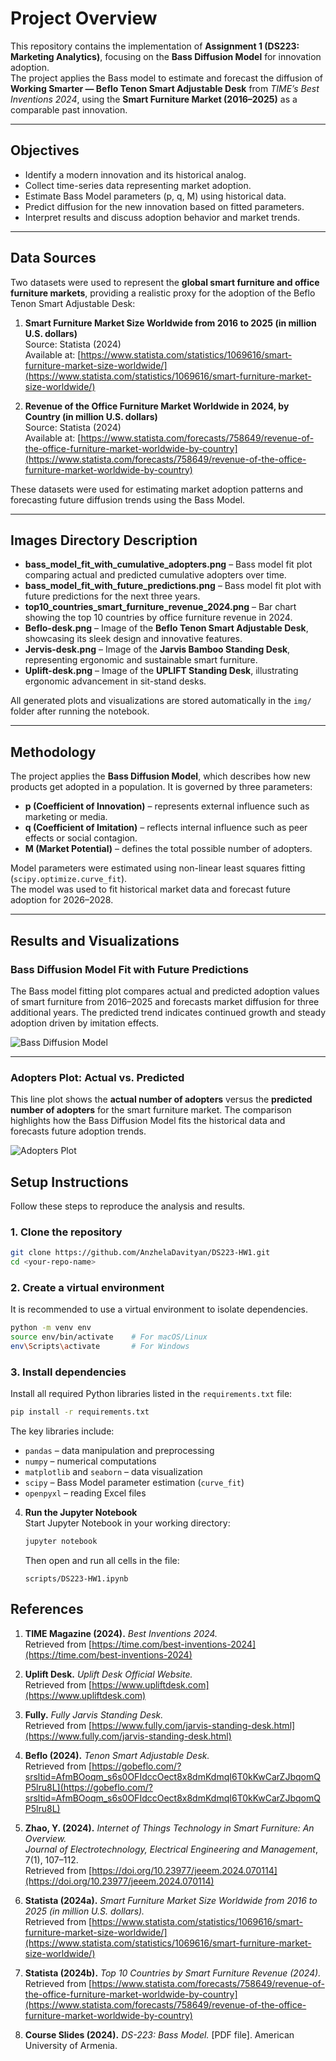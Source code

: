# Project Overview

This repository contains the implementation of **Assignment 1 (DS223: Marketing Analytics)**, focusing on the **Bass Diffusion Model** for innovation adoption.  
The project applies the Bass model to estimate and forecast the diffusion of **Working Smarter — Beflo Tenon Smart Adjustable Desk** from *TIME’s Best Inventions 2024*, using the **Smart Furniture Market (2016–2025)** as a comparable past innovation.

---

## Objectives
- Identify a modern innovation and its historical analog.  
- Collect time-series data representing market adoption.  
- Estimate Bass Model parameters (p, q, M) using historical data.  
- Predict diffusion for the new innovation based on fitted parameters.  
- Interpret results and discuss adoption behavior and market trends.  

---

## Data Sources
Two datasets were used to represent the **global smart furniture and office furniture markets**, providing a realistic proxy for the adoption of the Beflo Tenon Smart Adjustable Desk:

1. **Smart Furniture Market Size Worldwide from 2016 to 2025 (in million U.S. dollars)**  
   Source: Statista (2024)  
   Available at: [https://www.statista.com/statistics/1069616/smart-furniture-market-size-worldwide/](https://www.statista.com/statistics/1069616/smart-furniture-market-size-worldwide/)

2. **Revenue of the Office Furniture Market Worldwide in 2024, by Country (in million U.S. dollars)**  
   Source: Statista (2024)  
   Available at: [https://www.statista.com/forecasts/758649/revenue-of-the-office-furniture-market-worldwide-by-country](https://www.statista.com/forecasts/758649/revenue-of-the-office-furniture-market-worldwide-by-country)

These datasets were used for estimating market adoption patterns and forecasting future diffusion trends using the Bass Model.

---

## Images Directory Description

- **bass_model_fit_with_cumulative_adopters.png** – Bass model fit plot comparing actual and predicted cumulative adopters over time.  
- **bass_model_fit_with_future_predictions.png** – Bass model fit plot with future predictions for the next three years.
- **top10_countries_smart_furniture_revenue_2024.png** – Bar chart showing the top 10 countries by office furniture revenue in 2024. 
- **Beflo-desk.png** – Image of the **Beflo Tenon Smart Adjustable Desk**, showcasing its sleek design and innovative features.  
- **Jervis-desk.png** – Image of the **Jarvis Bamboo Standing Desk**, representing ergonomic and sustainable smart furniture.   
- **Uplift-desk.png** – Image of the **UPLIFT Standing Desk**, illustrating ergonomic advancement in sit-stand desks.

All generated plots and visualizations are stored automatically in the `img/` folder after running the notebook.

---

## Methodology

The project applies the **Bass Diffusion Model**, which describes how new products get adopted in a population. It is governed by three parameters:

- **p (Coefficient of Innovation)** – represents external influence such as marketing or media.  
- **q (Coefficient of Imitation)** – reflects internal influence such as peer effects or social contagion.  
- **M (Market Potential)** – defines the total possible number of adopters.

Model parameters were estimated using non-linear least squares fitting (`scipy.optimize.curve_fit`).  
The model was used to fit historical market data and forecast future adoption for 2026–2028.

---

## Results and Visualizations


### Bass Diffusion Model Fit with Future Predictions
The Bass model fitting plot compares actual and predicted adoption values of smart furniture from 2016–2025 and forecasts market diffusion for three additional years. The predicted trend indicates continued growth and steady adoption driven by imitation effects.

![Bass Diffusion Model](img/bass_model_fit_with_future_predictions.png)

---

### **Adopters Plot: Actual vs. Predicted**
This line plot shows the **actual number of adopters** versus the **predicted number of adopters** for the smart furniture market. The comparison highlights how the Bass Diffusion Model fits the historical data and forecasts future adoption trends.

![Adopters Plot](img/bass_model_adopters.png)


## Setup Instructions

Follow these steps to reproduce the analysis and results.

### 1. Clone the repository
```bash
git clone https://github.com/AnzhelaDavityan/DS223-HW1.git
cd <your-repo-name>
```
### 2. Create a virtual environment  
It is recommended to use a virtual environment to isolate dependencies.  
```bash
python -m venv env
source env/bin/activate    # For macOS/Linux
env\Scripts\activate       # For Windows
```
### 3. Install dependencies  
Install all required Python libraries listed in the `requirements.txt` file:  
```bash
pip install -r requirements.txt
```
   The key libraries include:  
   - `pandas` – data manipulation and preprocessing  
   - `numpy` – numerical computations  
   - `matplotlib` and `seaborn` – data visualization  
   - `scipy` – Bass Model parameter estimation (`curve_fit`)  
   - `openpyxl` – reading Excel files

4. **Run the Jupyter Notebook**  
   Start Jupyter Notebook in your working directory:  
   ```bash
   jupyter notebook
   ```
   Then open and run all cells in the file:  
   ```
   scripts/DS223-HW1.ipynb
   ```
## References

1. **TIME Magazine (2024).** *Best Inventions 2024.*  
   Retrieved from [https://time.com/best-inventions-2024](https://time.com/best-inventions-2024)

2. **Uplift Desk.** *Uplift Desk Official Website.*  
   Retrieved from [https://www.upliftdesk.com](https://www.upliftdesk.com)

3. **Fully.** *Fully Jarvis Standing Desk.*  
   Retrieved from [https://www.fully.com/jarvis-standing-desk.html](https://www.fully.com/jarvis-standing-desk.html)

4. **Beflo (2024).** *Tenon Smart Adjustable Desk.*  
   Retrieved from [https://gobeflo.com/?srsltid=AfmBOoqm_s6s0OFIdccOect8x8dmKdmqI6T0kKwCarZJbqomQP5lru8L](https://gobeflo.com/?srsltid=AfmBOoqm_s6s0OFIdccOect8x8dmKdmqI6T0kKwCarZJbqomQP5lru8L)

5. **Zhao, Y. (2024).** *Internet of Things Technology in Smart Furniture: An Overview.*  
   *Journal of Electrotechnology, Electrical Engineering and Management*, 7(1), 107–112.  
   Retrieved from [https://doi.org/10.23977/jeeem.2024.070114](https://doi.org/10.23977/jeeem.2024.070114)

6. **Statista (2024a).** *Smart Furniture Market Size Worldwide from 2016 to 2025 (in million U.S. dollars).*  
   Retrieved from [https://www.statista.com/statistics/1069616/smart-furniture-market-size-worldwide/](https://www.statista.com/statistics/1069616/smart-furniture-market-size-worldwide/)

7. **Statista (2024b).** *Top 10 Countries by Smart Furniture Revenue (2024).*  
   Retrieved from [https://www.statista.com/forecasts/758649/revenue-of-the-office-furniture-market-worldwide-by-country](https://www.statista.com/forecasts/758649/revenue-of-the-office-furniture-market-worldwide-by-country)

8. **Course Slides (2024).** *DS-223: Bass Model.* [PDF file]. American University of Armenia.

